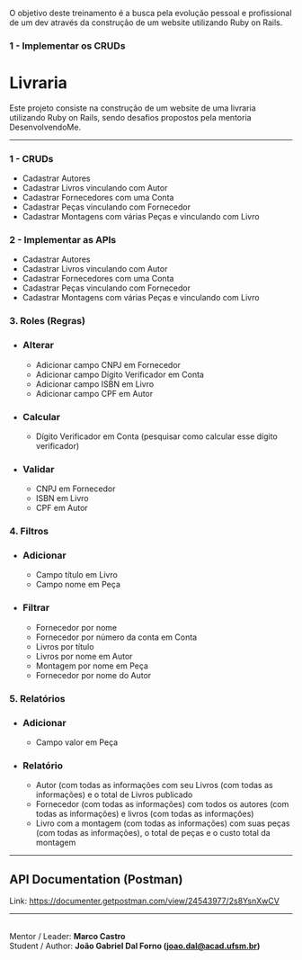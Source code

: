 O objetivo deste treinamento é a busca pela evolução pessoal e profissional de um dev através da construção de um website utilizando Ruby on Rails.


### 1 - Implementar os CRUDs
# Livraria
Este projeto consiste na construção de um website de uma livraria utilizando Ruby on Rails, sendo desafios propostos pela mentoria DesenvolvendoMe. 

----

### 1 - CRUDs
- Cadastrar Autores
- Cadastrar Livros vinculando com Autor
- Cadastrar Fornecedores com uma Conta
- Cadastrar Peças vinculando com Fornecedor
- Cadastrar Montagens com várias Peças e vinculando com Livro


### 2 - Implementar as APIs
- Cadastrar Autores
- Cadastrar Livros vinculando com Autor
- Cadastrar Fornecedores com uma Conta
- Cadastrar Peças vinculando com Fornecedor
- Cadastrar Montagens com várias Peças e vinculando com Livro


### 3. Roles (Regras)
- ### Alterar
  - Adicionar campo CNPJ em Fornecedor
  - Adicionar campo Dígito Verificador em Conta
  - Adicionar campo ISBN em Livro
  - Adicionar campo CPF em Autor

- ### Calcular
  - Dígito Verificador em Conta (pesquisar como calcular esse dígito verificador)

- ### Validar
  - CNPJ em Fornecedor
  - ISBN em Livro
  - CPF em Autor


### 4. Filtros
- ### Adicionar
  - Campo título em Livro
  - Campo nome em Peça

- ### Filtrar
  - Fornecedor por nome
  - Fornecedor por número da conta em Conta
  - Livros por título
  - Livros por nome em Autor
  - Montagem por nome em Peça
  - Fornecedor por nome do Autor

### 5. Relatórios
- ### Adicionar
  - Campo valor em Peça
- ### Relatório
  - Autor (com todas as informações com seu Livros (com todas as informações) e o total de Livros publicado
  - Fornecedor (com todas as informações) com todos os autores (com todas as informações) e livros (com todas as informações)
  - Livro com a montagem (com todas as informações) com suas peças (com todas as  informações), o total de peças e o custo total da montagem
---

## API Documentation (Postman)

Link: https://documenter.getpostman.com/view/24543977/2s8YsnXwCV

----

<br>Mentor / Leader: <strong>Marco Castro</strong>
<br>Student / Author: <strong>João Gabriel Dal Forno (joao.dal@acad.ufsm.br)</strong>
